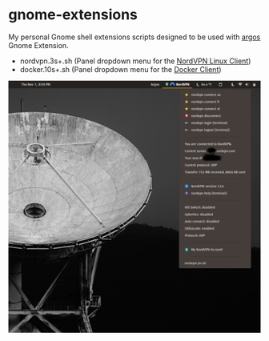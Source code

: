 # gnome-extensions
My personal Gnome shell extensions scripts designed to be used with [argos](https://github.com/p-e-w/argos) Gnome Extension.

- nordvpn.3s+.sh (Panel dropdown menu for the [NordVPN Linux Client](https://nordvpn.com/download/linux/))
- docker.10s+.sh (Panel dropdown menu for the [Docker Client](https://docs.docker.com/install/))

![](images/NordVPN_argos_screenshot.png?raw=true)

